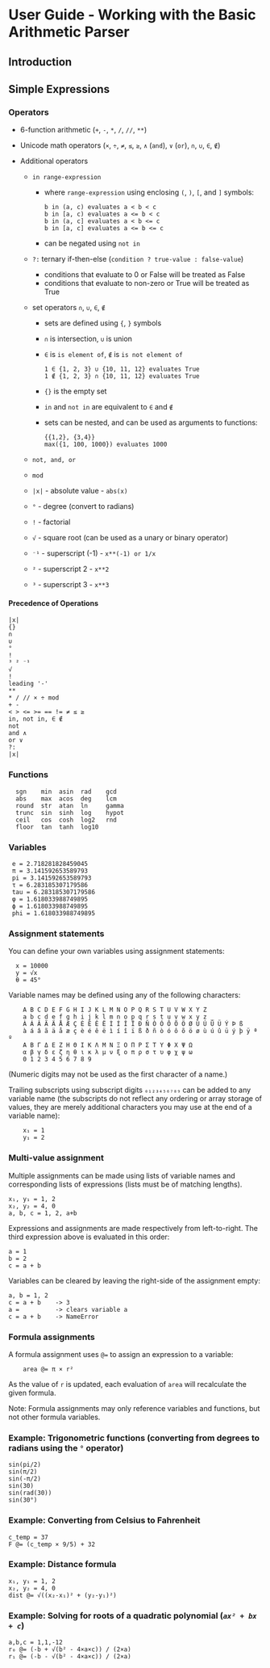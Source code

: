 # User Guide - Working with the Basic Arithmetic Parser

## Introduction

## Simple Expressions

### Operators

- 6-function arithmetic (`+`, `-`, `*`, `/`, `//`, `**`)

- Unicode math operators (`×`, `÷`, `≠`, `≤`, `≥`, `∧` (`and`), `∨` (`or`), `∩`, `∪`, `∈`, `∉`)

- Additional operators

  - `in range-expression`
    - where `range-expression` using enclosing `(`, `)`, `[`, and `]`
      symbols:
      
          b in (a, c) evaluates a < b < c
          b in [a, c) evaluates a <= b < c
          b in (a, c] evaluates a < b <= c
          b in [a, c] evaluates a <= b <= c

    - can be negated using `not in`

  - `?:` ternary if-then-else (`condition ? true-value : false-value`)
    - conditions that evaluate to 0 or False will be treated as False
    - conditions that evaluate to non-zero or True will be treated as True

  - set operators `∩`, `∪`, `∈`, `∉`
    - sets are defined using `{`, `}` symbols    
    - `∩` is intersection, `∪` is union
    - `∈` is `is element of`, `∉` is `is not element of`

          1 ∈ {1, 2, 3} ∪ {10, 11, 12} evaluates True
          1 ∉ {1, 2, 3} ∩ {10, 11, 12} evaluates True

    - `{}` is the empty set
    - `in` and `not in` are equivalent to `∈` and `∉`
    - sets can be nested, and can be used as arguments to functions:
    
          {{1,2}, {3,4}}
          max({1, 100, 1000}) evaluates 1000

  - `not, and, or`
  - `mod`
  - `|x|` - absolute value - `abs(x)`
  - `°` - degree (convert to radians)
  - `!` - factorial
  - `√` - square root (can be used as a unary or binary operator)
  - `⁻¹` - superscript (-1) - `x**(-1) or 1/x`
  - `²` - superscript 2 - `x**2`
  - `³` - superscript 3 - `x**3`

#### Precedence of Operations

    |x|
    {}
    ∩
    ∪
    °
    !
    ³ ² ⁻¹
    √
    !    
    leading '-'
    **
    * / // × ÷ mod
    + -
    < > <= >= == != ≠ ≤ ≥
    in, not in, ∈ ∉
    not
    and ∧
    or ∨
    ?:
    |x|

### Functions

      sgn    min  asin  rad    gcd
      abs    max  acos  deg    lcm
      round  str  atan  ln     gamma
      trunc  sin  sinh  log    hypot
      ceil   cos  cosh  log2   rnd
      floor  tan  tanh  log10

### Variables

     e = 2.718281828459045
     π = 3.141592653589793
     pi = 3.141592653589793
     τ = 6.283185307179586
     tau = 6.283185307179586
     φ = 1.618033988749895
     ϕ = 1.618033988749895
     phi = 1.618033988749895

### Assignment statements

You can define your own variables using assignment statements:

      x = 10000
      y = √x
      θ = 45°

Variable names may be defined using any of the following characters:

        A B C D E F G H I J K L M N O P Q R S T U V W X Y Z
        a b c d e f g h i j k l m n o p q r s t u v w x y z _
        À Á Â Ã Ä Å Æ Ç È É Ê Ë Ì Í Î Ï Ð Ñ Ò Ó Ô Õ Ö Ø Ù Ú Û Ü Ý Þ ß
        à á â ã ä å æ ç è é ê ë ì í î ï ß ð ñ ò ó ô õ ö ø ù ú û ü ý þ ÿ ª º
        Α Β Γ Δ Ε Ζ Η Θ Ι Κ Λ Μ Ν Ξ Ο Π Ρ Σ Τ Υ Φ Χ Ψ Ω
        α β γ δ ε ζ η θ ι κ λ μ ν ξ ο π ρ σ τ υ φ χ ψ ω
        0 1 2 3 4 5 6 7 8 9

(Numeric digits may not be used as the first character of a name.)

Trailing subscripts using subscript digits `₀₁₂₃₄₅₆₇₈₉` can be added to any variable 
name (the subscripts do
not reflect any ordering or array storage of values, they are merely additional 
characters you may use at the end of a variable name):
  
        x₁ = 1
        y₁ = 2


### Multi-value assignment

Multiple assignments can be made using lists of variable names and
corresponding lists of expressions (lists must be of matching lengths).

    x₁, y₁ = 1, 2
    x₂, y₂ = 4, 0
    a, b, c = 1, 2, a+b

Expressions and assignments are made respectively from left-to-right. The
third expression above is evaluated in this order:

    a = 1
    b = 2
    c = a + b

Variables can be cleared by leaving the right-side of the assignment empty:

    a, b = 1, 2
    c = a + b    -> 3
    a =          -> clears variable a
    c = a + b    -> NameError

### Formula assignments

A formula assignment uses `@=` to assign an expression to a variable:

        area @= π × r²

As the value of `r` is updated, each evaluation of `area` will recalculate the given formula.

Note: Formula assignments may only reference variables and functions, but
not other formula variables.


### Example: Trigonometric functions (converting from degrees to radians using the `°` operator)

    sin(pi/2)
    sin(π/2)
    sin(-π/2)
    sin(30)
    sin(rad(30))
    sin(30°)

### Example: Converting from Celsius to Fahrenheit

    c_temp = 37
    F @= (c_temp × 9/5) + 32

### Example: Distance formula

    x₁, y₁ = 1, 2
    x₂, y₂ = 4, 0
    dist @= √((x₂-x₁)² + (y₂-y₁)²)

### Example: Solving for roots of a quadratic polynomial (_`ax² + bx + c`_)

    a,b,c = 1,1,-12
    r₀ @= (-b + √(b² - 4×a×c)) / (2×a)
    r₁ @= (-b - √(b² - 4×a×c)) / (2×a)
